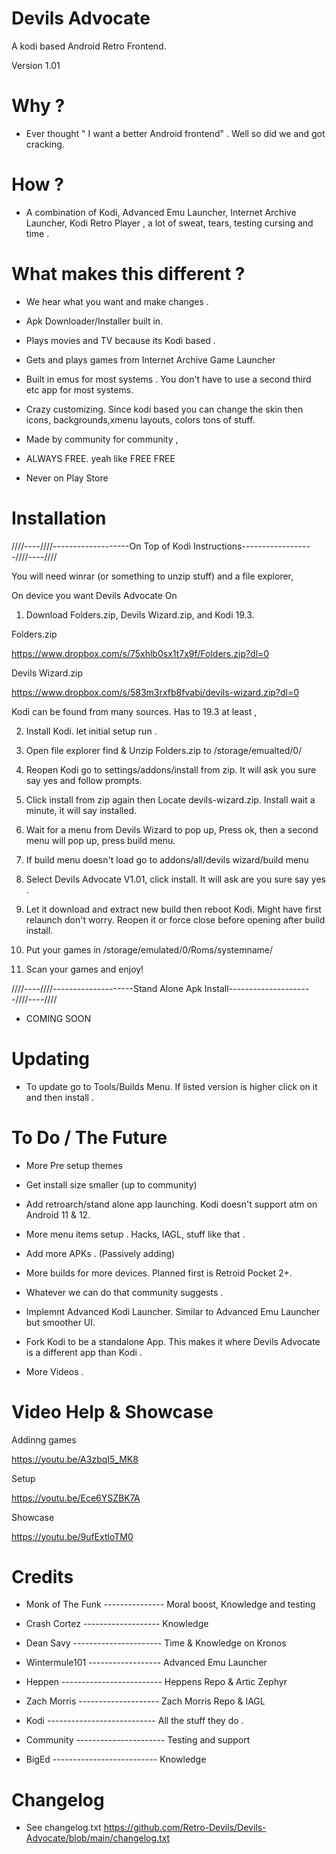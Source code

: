 # Devils Advocate
A kodi based Android Retro Frontend.

Version 1.01 

# Why ? 

- Ever thought " I want a better Android  frontend" . Well so did we and got cracking. 

# How ? 

- A combination of Kodi, Advanced Emu Launcher, Internet Archive Launcher, Kodi Retro Player , a lot of sweat, tears, testing cursing and time .

# What makes this different ? 

- We hear what you want and make changes . 

- Apk Downloader/Installer built in.

- Plays movies and TV because its Kodi based .

- Gets and plays games from Internet Archive Game Launcher 

- Built in emus for most systems . You don't have to use a second third etc app for most systems.

- Crazy customizing.  Since kodi based you can change the skin then icons, backgrounds,xmenu layouts, colors tons of stuff. 

- Made by community for community , 

- ALWAYS FREE. yeah like FREE FREE 

- Never on Play Store 

# Installation 

////----////-------------------On Top of Kodi Instructions------------------////----////

You will need winrar (or something to unzip stuff) and a file explorer, 

On device you want Devils Advocate On 

1. Download Folders.zip, Devils Wizard.zip, and Kodi 19.3.

Folders.zip 

https://www.dropbox.com/s/75xhlb0sx1t7x9f/Folders.zip?dl=0

Devils Wizard.zip

https://www.dropbox.com/s/583m3rxfb8fvabj/devils-wizard.zip?dl=0

Kodi can be found from many sources. Has to 19.3 at least , 

2. Install Kodi. let initial setup run .

3. Open file explorer find & Unzip Folders.zip to /storage/emualted/0/

4. Reopen Kodi go to settings/addons/install from zip. It will ask you sure say yes and follow prompts.

5. Click install from zip again then Locate devils-wizard.zip. Install wait a minute, it will say installed. 

6. Wait for a menu from Devils Wizard to pop up, Press ok, then a second menu will pop up, press build menu.

7. If build menu doesn't load go to addons/all/devils wizard/build menu

8. Select Devils Advocate V1.01, click install. It will ask are you sure say yes . 

9. Let it download and extract new build then reboot Kodi. Might have first relaunch don't worry. Reopen it or force close before opening after build install. 

10. Put your games in /storage/emulated/0/Roms/systemname/

11. Scan your games and enjoy!

////----////--------------------Stand Alone Apk Install---------------------////----////

- COMING SOON 

# Updating 

- To update go to Tools/Builds Menu. If listed version is higher click on it and then install .

# To Do / The Future

- More Pre setup themes

- Get install size smaller (up to community)

- Add retroarch/stand alone app launching. Kodi doesn't support atm on Android 11 & 12. 

- More menu items setup . Hacks, IAGL, stuff like that .

- Add more APKs . (Passively adding)

- More builds for more devices. Planned first is Retroid Pocket 2+.

- Whatever we can do that community suggests .

- Implemnt Advanced Kodi Launcher. Similar to Advanced Emu Launcher but smoother UI.

- Fork Kodi to be a standalone App. This makes it where Devils Advocate is a different app than Kodi . 

- More Videos .

# Video Help & Showcase

Addinng games 

https://youtu.be/A3zbqI5_MK8

Setup 

https://youtu.be/Ece6YSZBK7A

Showcase

https://youtu.be/9ufExtloTM0


# Credits

- Monk of The Funk --------------- Moral boost, Knowledge and testing 

- Crash Cortez ------------------- Knowledge

- Dean Savy ---------------------- Time & Knowledge on Kronos

- Wintermule101 ------------------ Advanced Emu Launcher 

- Heppen ------------------------- Heppens Repo & Artic Zephyr 

- Zach Morris -------------------- Zach Morris Repo & IAGL

- Kodi --------------------------- All the stuff they do .

- Community ---------------------- Testing and support 

- BigEd -------------------------- Knowledge 

# Changelog

- See changelog.txt https://github.com/Retro-Devils/Devils-Advocate/blob/main/changelog.txt

